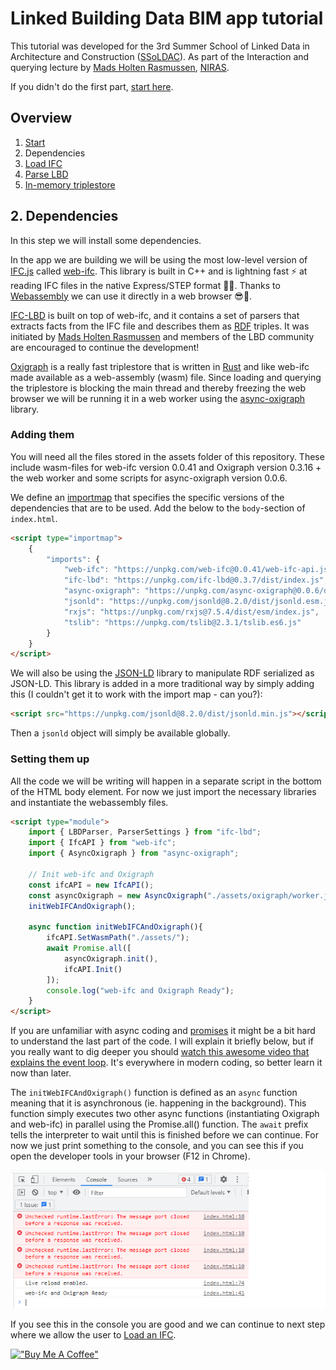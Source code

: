 # Linked Building Data BIM app tutorial

This tutorial was developed for the 3rd Summer School of Linked Data in Architecture and Construction ([SSoLDAC](https://linkedbuildingdata.net/ldac2023/summerschool)). As part of the Interaction and querying lecture by [Mads Holten Rasmussen](https://www.linkedin.com/in/mads-holten-rasmussen-061b7414/), [NIRAS](https://www.niras.com/).

If you didn't do the first part, [start here](https://github.com/LBD-Hackers/LBD-app-tutorial/tree/00_Start).

## Overview
1. [Start](https://github.com/LBD-Hackers/LBD-app-tutorial/tree/00_Start)
1. Dependencies
1. [Load IFC](https://github.com/LBD-Hackers/LBD-app-tutorial/tree/02_Load_IFC)
1. [Parse LBD](https://github.com/LBD-Hackers/LBD-app-tutorial/tree/03_Parse_LBD)
1. [In-memory triplestore](https://github.com/LBD-Hackers/LBD-app-tutorial/tree/04_In-memory_Triplestore)

## 2. Dependencies
In this step we will install some dependencies.

In the app we are building we will be using the most low-level version of [IFC.js](https://ifcjs.io/) called [web-ifc](https://github.com/IFCjs/web-ifc). This library is built in C++ and is lightning fast ⚡ at reading IFC files in the native Express/STEP format 👴👵. Thanks to [Webassembly](https://webassembly.org/) we can use it directly in a web browser 😎🚀.

[IFC-LBD](https://github.com/LBD-Hackers/IFC-LBD) is built on top of web-ifc, and it contains a set of parsers that extracts facts from the IFC file and describes them as [RDF](https://www.w3.org/RDF/) triples. It was initiated by [Mads Holten Rasmussen](https://www.linkedin.com/in/mads-holten-rasmussen-061b7414/) and members of the LBD community are encouraged to continue the development!

[Oxigraph](https://github.com/oxigraph/oxigraph) is a really fast triplestore that is written in [Rust](https://www.rust-lang.org/) and like web-ifc made available as a web-assembly (wasm) file. Since loading and querying the triplestore is blocking the main thread and thereby freezing the web browser we will be running it in a web worker using the [async-oxigraph](https://github.com/LBD-Hackers/async-oxigraph) library.

### Adding them
You will need all the files stored in the assets folder of this repository. These include wasm-files for web-ifc version 0.0.41 and Oxigraph version 0.3.16 + the web worker and some scripts for async-oxigraph version 0.0.6.

We define an [importmap](https://developer.mozilla.org/en-US/docs/Web/HTML/Element/script/type/importmap) that specifies the specific versions of the dependencies that are to be used. Add the below to the `body`-section of `index.html`.

```html
<script type="importmap">
    {
        "imports": {
            "web-ifc": "https://unpkg.com/web-ifc@0.0.41/web-ifc-api.js",
            "ifc-lbd": "https://unpkg.com/ifc-lbd@0.3.7/dist/index.js",
            "async-oxigraph": "https://unpkg.com/async-oxigraph@0.0.6/dist/index.js",
            "jsonld": "https://unpkg.com/jsonld@8.2.0/dist/jsonld.esm.js",
            "rxjs": "https://unpkg.com/rxjs@7.5.4/dist/esm/index.js",
            "tslib": "https://unpkg.com/tslib@2.3.1/tslib.es6.js"
        }
    }
</script>
```

We will also be using the [JSON-LD](https://json-ld.org/) library to manipulate RDF serialized as JSON-LD. This library is added in a more traditional way by simply adding this (I couldn't get it to work with the import map - can you?):

```html
<script src="https://unpkg.com/jsonld@8.2.0/dist/jsonld.min.js"></script>
```

Then a `jsonld` object will simply be available globally.

### Setting them up
All the code we will be writing will happen in a separate script in the bottom of the HTML body element. For now we just import the necessary libraries and instantiate the webassembly files.

```html
<script type="module">
    import { LBDParser, ParserSettings } from "ifc-lbd";
    import { IfcAPI } from "web-ifc";
    import { AsyncOxigraph } from "async-oxigraph";

    // Init web-ifc and Oxigraph
    const ifcAPI = new IfcAPI();
    const asyncOxigraph = new AsyncOxigraph("./assets/oxigraph/worker.js");
    initWebIFCAndOxigraph();

    async function initWebIFCAndOxigraph(){
        ifcAPI.SetWasmPath("./assets/");
        await Promise.all([
            asyncOxigraph.init(),
            ifcAPI.Init()
        ]);
        console.log("web-ifc and Oxigraph Ready");
    }
</script>
```

If you are unfamiliar with async coding and [promises](https://developer.mozilla.org/en-US/docs/Web/JavaScript/Reference/Global_Objects/Promise) it might be a bit hard to understand the last part of the code. I will explain it briefly below, but if you really want to dig deeper you should [watch this awesome video that explains the event loop](https://www.youtube.com/watch?v=8aGhZQkoFbQ). It's everywhere in modern coding, so better learn it now than later.

The `initWebIFCAndOxigraph()` function is defined as an `async` function meaning that it is asynchronous (ie. happening in the background). This function simply executes two other async functions (instantiating Oxigraph and web-ifc) in parallel using the Promise.all() function. The `await` prefix tells the interpreter to wait until this is finished before we can continue. For now we just print something to the console, and you can see this if you open the developer tools in your browser (F12 in Chrome).

![Alt text](images/011.png)

If you see this in the console you are good and we can continue to next step where we allow the user to [Load an IFC](https://github.com/LBD-Hackers/LBD-app-tutorial/tree/02_Load_IFC).

[!["Buy Me A Coffee"](https://www.buymeacoffee.com/assets/img/custom_images/orange_img.png)](https://www.buymeacoffee.com/madsholten)